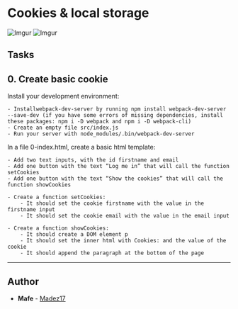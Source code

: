 # Cookies & local storage

![Imgur](https://i.imgur.com/JgvcQgk.png) ![Imgur](https://i.imgur.com/aU5QEvJ.png) 
## Tasks

## 0. Create basic cookie

Install your development environment:

    - Installwebpack-dev-server by running npm install webpack-dev-server --save-dev (if you have some errors of missing dependencies, install these packages: npm i -D webpack and npm i -D webpack-cli)
    - Create an empty file src/index.js
    - Run your server with node_modules/.bin/webpack-dev-server

In a file 0-index.html, create a basic html template:

    - Add two text inputs, with the id firstname and email
    - Add one button with the text “Log me in” that will call the function setCookies
    - Add one button with the text “Show the cookies” that will call the function showCookies

    - Create a function setCookies:
        - It should set the cookie firstname with the value in the firstname input
        - It should set the cookie email with the value in the email input

    - Create a function showCookies:
        - It should create a DOM element p
        - It should set the inner html with Cookies: and the value of the cookie
        - It should append the paragraph at the bottom of the page



---

## Author
* **Mafe** - [Madez17](https://github.com/Madez17)
